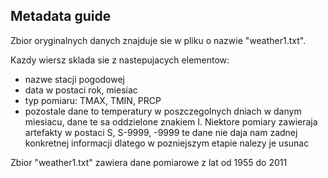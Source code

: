 ## Metadata guide

Zbior oryginalnych danych znajduje sie w pliku o nazwie "weather1.txt".

Kazdy wiersz sklada sie z nastepujacych elementow:

- nazwe stacji pogodowej 
- data w postaci rok, miesiac 
- typ pomiaru: TMAX, TMIN, PRCP
- pozostale dane to temperatury w poszczegolnych dniach w danym miesiacu, dane te sa oddzielone znakiem I. Niektore pomiary zawieraja artefakty w postaci S, S-9999, -9999 te dane nie daja nam zadnej konkretnej informacji dlatego w pozniejszym etapie nalezy je usunac

Zbior "weather1.txt" zawiera dane pomiarowe z lat od 1955 do 2011
